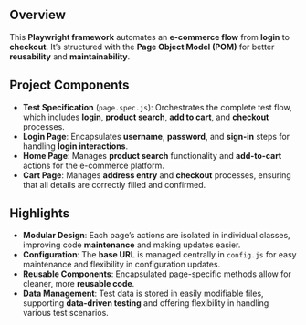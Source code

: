 ## Overview
This **Playwright framework** automates an **e-commerce flow** from **login** to **checkout**. It’s structured with the **Page Object Model (POM)** for better **reusability** and **maintainability**.

## Project Components

- **Test Specification** (`page.spec.js`): Orchestrates the complete test flow, which includes **login**, **product search**, **add to cart**, and **checkout** processes.
- **Login Page**: Encapsulates **username**, **password**, and **sign-in** steps for handling **login interactions**.
- **Home Page**: Manages **product search** functionality and **add-to-cart** actions for the e-commerce platform.
- **Cart Page**: Manages **address entry** and **checkout** processes, ensuring that all details are correctly filled and confirmed.

## Highlights

- **Modular Design**: Each page’s actions are isolated in individual classes, improving code **maintenance** and making updates easier.
- **Configuration**: The **base URL** is managed centrally in `config.js` for easy maintenance and flexibility in configuration updates.
- **Reusable Components**: Encapsulated page-specific methods allow for cleaner, more **reusable code**.
- **Data Management**: Test data is stored in easily modifiable files, supporting **data-driven testing** and offering flexibility in handling various test scenarios.

